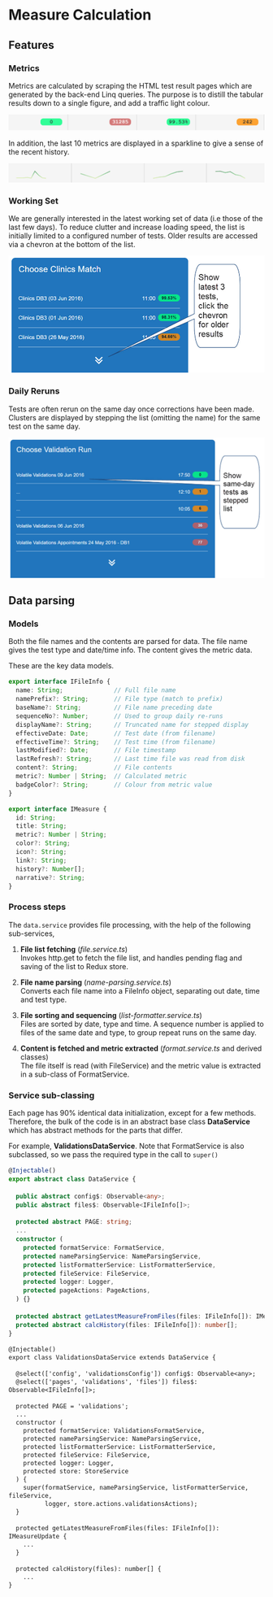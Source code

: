 # Measure Calculation

## Features

### Metrics

Metrics are calculated by scraping the HTML test result pages which are generated by the back-end Linq queries.
The purpose is to distill the tabular results down to a single figure, and add a traffic light colour.

![metrics](./images/metrics.jpg)  

In addition, the last 10 metrics are displayed in a sparkline to give a sense of the recent history.

![sparklines](./images/sparklines.jpg)  

### Working Set

We are generally interested in the latest working set of data (i.e those of the last few days). To reduce clutter and increase loading speed, the list is initially limited to a configured number of tests. Older results are accessed via a chevron at the bottom of the list.

![current working set](./images/clinics.jpg)

### Daily Reruns

Tests are often rerun on the same day once corrections have been made. Clusters are displayed by stepping the list (omitting the name) for the same test on the same day.

![stepped list](./images/validations.jpg)

## Data parsing

### Models

Both the file names and the contents are parsed for data. The file name gives the test type and date/time info. The content gives the metric data.

These are the key data models.

  ```ts
  export interface IFileInfo {
    name: String;              // Full file name
    namePrefix?: String;       // File type (match to prefix)
    baseName?: String;         // File name preceding date
    sequenceNo?: Number;       // Used to group daily re-runs
    displayName?: String;      // Truncated name for stepped display
    effectiveDate: Date;       // Test date (from filename)
    effectiveTime?: String;    // Test time (from filename)
    lastModified?: Date;       // File timestamp
    lastRefresh?: String;      // Last time file was read from disk 
    content?: String;          // File contents
    metric?: Number | String;  // Calculated metric
    badgeColor?: String;       // Colour from metric value
  }
  ```

  ```ts
  export interface IMeasure {
    id: String;
    title: String;
    metric?: Number | String;
    color?: String;
    icon?: String;
    link?: String;
    history?: Number[];
    narrative?: String;
  }
  ```

### Process steps

The `data.service` provides file processing, with the help of the following sub-services,

1. **File list fetching** (_file.service.ts_)  
   Invokes http.get to fetch the file list, and handles pending flag and saving of the list to Redux store.

2. **File name parsing** (_name-parsing.service.ts_)  
   Converts each file name into a FileInfo object, separating out date, time and test type.

3. **File sorting and sequencing** (_list-formatter.service.ts_)  
   Files are sorted by date, type and time. A sequence number is applied to files of the same date and type, to group repeat runs on the same day.

4. **Content is fetched and metric extracted** (_format.service.ts_ and derived classes)  
   The file itself is read (with FileService) and the metric value is extracted in a sub-class of FormatService.

### Service sub-classing

Each page has 90% identical data initialization, except for a few methods. Therefore, the bulk of the code is in an abstract base class **DataService** which has abstract methods for the parts that differ.  

For example, **ValidationsDataService**. Note that FormatService is also subclassed, so we pass the required type in the call to `super()`

```ts
@Injectable()
export abstract class DataService {

  public abstract config$: Observable<any>;
  public abstract files$: Observable<IFileInfo[]>;

  protected abstract PAGE: string;
  ...
  constructor (
    protected formatService: FormatService,
    protected nameParsingService: NameParsingService,
    protected listFormatterService: ListFormatterService,
    protected fileService: FileService,
    protected logger: Logger,
    protected pageActions: PageActions,
  ) {}

  protected abstract getLatestMeasureFromFiles(files: IFileInfo[]): IMeasureUpdate;
  protected abstract calcHistory(files: IFileInfo[]): number[];
}
```

```ts{10}
@Injectable()
export class ValidationsDataService extends DataService {

  @select(['config', 'validationsConfig']) config$: Observable<any>;
  @select(['pages', 'validations', 'files']) files$: Observable<IFileInfo[]>;

  protected PAGE = 'validations';
  ...
  constructor (
    protected formatService: ValidationsFormatService,
    protected nameParsingService: NameParsingService,
    protected listFormatterService: ListFormatterService,
    protected fileService: FileService,
    protected logger: Logger,
    protected store: StoreService
  ) {
    super(formatService, nameParsingService, listFormatterService, fileService, 
          logger, store.actions.validationsActions);
  }

  protected getLatestMeasureFromFiles(files: IFileInfo[]): IMeasureUpdate {
    ...
  }

  protected calcHistory(files): number[] {
    ...
}
```
